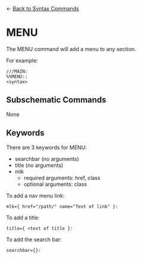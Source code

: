 <- [Back to Syntax Commands](https://github.com/MickyHCorbett/MorfLess/blob/master/syntax/syntax-commands.md)

# MENU

The MENU command will add a menu to any section.

For example: 

    ///MAIN:
    %%MENU::
    <syntax>
    
## Subschematic Commands 

None

## Keywords

There are 3 keywords for MENU:

- searchbar (no arguments)
- title (no arguments)
- mlk
  - required arguments: href, class
  - optional arguments: class
    
To add a nav menu link:

    mlk={ href="/path/" name="Text of link" }:
    
To add a title:

    title={ <text of title }:
    
To add the search bar:

    searchbar={}:
